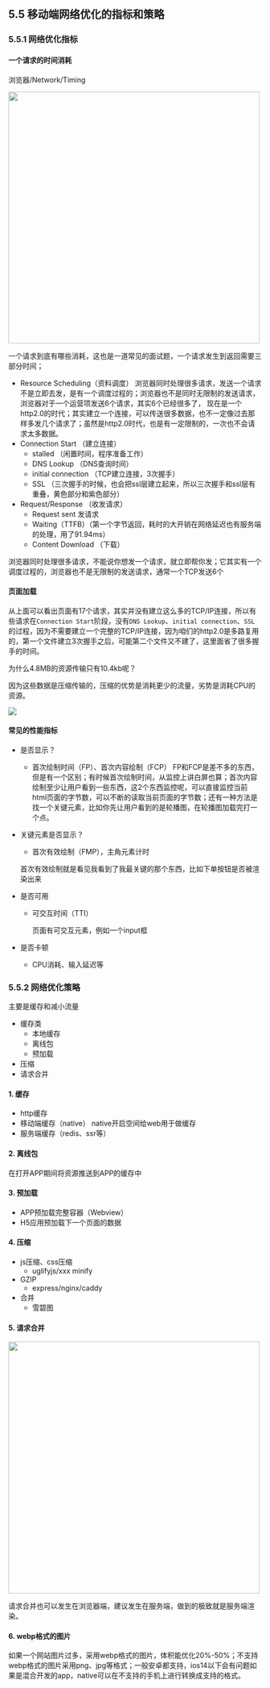 ## 5.5 移动端网络优化的指标和策略

### 5.5.1 网络优化指标

####  一个请求的时间消耗

浏览器/Network/Timing

<img width="500px" src="~@/network/resourcescheduling.png">

一个请求到底有哪些消耗，这也是一道常见的面试题，一个请求发生到返回需要三部分时间；
- Resource Scheduling（资料调度）
  浏览器同时处理很多请求，发送一个请求不是立即去发，是有一个调度过程的；浏览器也不是同时无限制的发送请求，浏览器对于一个运营项发送6个请求，其实6个已经很多了，
  现在是一个http2.0的时代；其实建立一个连接，可以传送很多数据，也不一定像过去那样多发几个请求了；虽然是http2.0时代，也是有一定限制的，一次也不会请求太多数据。
- Connection Start （建立连接）
   - stalled （闲置时间，程序准备工作）
   - DNS Lookup （DNS查询时间）
   - initial connection （TCP建立连接，3次握手）
   - SSL （三次握手的时候，也会把ssl层建立起来，所以三次握手和ssl层有重叠，黄色部分和紫色部分）
- Request/Response （收发请求）
  - Request sent 发请求
  - Waiting（TTFB）（第一个字节返回，耗时的大开销在网络延迟也有服务端的处理，用了91.94ms）
  - Content Download （下载）
  
浏览器同时处理很多请求，不能说你想发一个请求，就立即帮你发；它其实有一个调度过程的，浏览器也不是无限制的发送请求，通常一个TCP发送6个

####  页面加载

从上面可以看出页面有17个请求，其实并没有建立这么多的TCP/IP连接，所以有些请求在`Connection Start`阶段，没有`DNS Lookup`、`initial connection`、`SSL`的过程，因为不需要建立一个完整的TCP/IP连接，因为咱们的http2.0是多路复用的，第一个文件建立3次握手之后，可能第二个文件又不建了，这里面省了很多握手的时间。

为什么4.8MB的资源传输只有10.4kb呢？

因为这些数据是压缩传输的，压缩的优势是消耗更少的流量，劣势是消耗CPU的资源。

![](~@/network/pageload.png)

####  常见的性能指标

- 是否显示？
  - 首次绘制时间（FP）、首次内容绘制（FCP）
    FP和FCP是差不多的东西，但是有一个区别；有时候首次绘制时间，从监控上讲白屏也算；首次内容绘制至少让用户看到一些东西，这2个东西监控呢，可以直接监控当前html页面的字节数，可以不断的读取当前页面的字节数；还有一种方法是找一个关键元素，比如你先让用户看到的是轮播图，在轮播图加载完打一个点。
- 关键元素是否显示？
  - 首次有效绘制（FMP），主角元素计时

   首次有效绘制就是看见我看到了我最关键的那个东西，比如下单按钮是否被渲染出来
- 是否可用
  - 可交互时间（TTI）

    页面有可交互元素，例如一个input框
- 是否卡顿
  - CPU消耗、输入延迟等

### 5.5.2 网络优化策略

主要是缓存和减小流量

- 缓存类
  - 本地缓存
  - 离线包
  - 预加载
- 压缩
- 请求合并

#### 1. 缓存

- http缓存
- 移动端缓存（native）
  native开启空间给web用于做缓存
- 服务端缓存（redis、ssr等）


#### 2. 离线包

在打开APP期间将资源推送到APP的缓存中

#### 3. 预加载

- APP预加载完整容器（Webview）
- H5应用预加载下一个页面的数据

#### 4. 压缩

- js压缩、css压缩
  - uglifyjs/xxx minify
- GZIP
  - express/nginx/caddy
- 合并
  - 雪碧图

#### 5. 请求合并

<img width="500px" src="~@/network/res-merge.png">

请求合并也可以发生在浏览器端，建议发生在服务端，做到的极致就是服务端渲染。

#### 6. webp格式的图片

如果一个网站图片过多，采用webp格式的图片，体积能优化20%-50%；不支持webp格式的图片采用png、jpg等格式；一般安卓都支持，ios14以下会有问题如果是混合开发的app，native可以在不支持的手机上进行转换成支持的格式。
